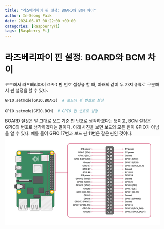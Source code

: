 ```yaml
---
title: "라즈베리파이 핀 설정: BOARD와 BCM 차이"
author: In-Seong Paik
date: 2024-06-07 00:22:00 +09:00
categories: [RaspberryPi]
tags: [Raspberry Pi]
---
```


# 라즈베리파이 핀 설정: BOARD와 BCM 차이
코드에서 라즈베리파이 GPIO 핀 번호 설정을 할 때, 아래와 같이 두 가지 종류로 구분해서 핀 설정을 할 수 있다.
```python
GPIO.setmode(GPIO.BOARD)  # 보드의 핀 번호로 설정

GPIO.setmode(GPIO.BCM)  # GPIO 핀 번호로 설정
```

BOARD 설정은 말 그대로 보드 기준 핀 번호로 생각하겠다는 뜻이고, BCM 설정은 GPIO의 번호로 생각하겠다는 말이다. 아래 사진을 보면 보드의 모든 핀이 GPIO가 아님을 알 수 있다.
예를 들어 GPIO 17번과 보드 핀 11번은 같은 핀인 것이다.
![raspberrypi4_pinmap](/assets/img/raspberrypi4_pinmap.png)

